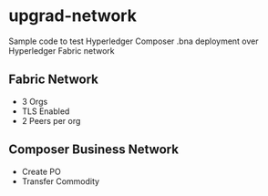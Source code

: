 # upgrad-network
Sample code to test Hyperledger Composer .bna deployment over Hyperledger Fabric network

## Fabric Network
- 3 Orgs
- TLS Enabled
- 2 Peers per org

## Composer Business Network
- Create PO
- Transfer Commodity

